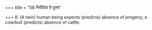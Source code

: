 +++
title = "08 निर्वीर्यतां वै पुरुष"

+++
8. (A twin) human being expects (predicts) absence of progeny; a cow/bull (predicts) absence of cattle.
